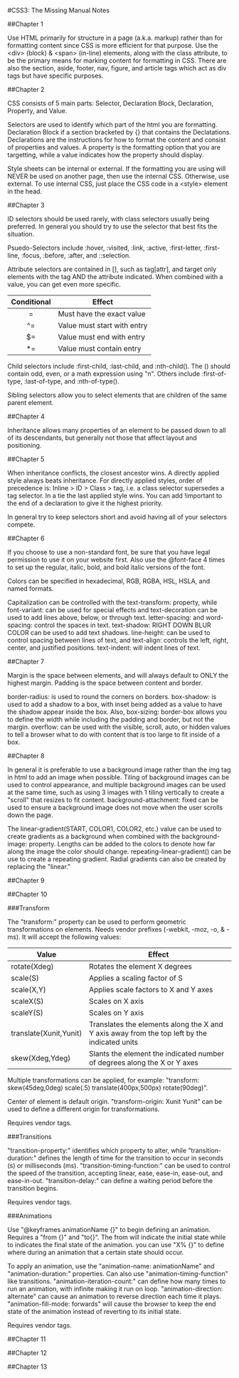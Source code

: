 #CSS3: The Missing Manual Notes

##Chapter 1

Use HTML primarily for structure in a page (a.k.a. markup) rather than for formatting content since CSS is more efficient for that purpose. Use the &lt;div&gt; (block) &amp; &lt;span&gt; (in-line) elements, along with the class attribute, to be the primary means for marking content for formatting in CSS. There are also the section, aside, footer, nav, figure, and article tags which act as div tags but have specific purposes.

##Chapter 2

CSS consists of 5 main parts: Selector, Declaration Block, Declaration, Property, and Value.

Selectors are used to identify which part of the html you are formatting. Declaration Block if a section bracketed by {} that contains the Declatations. Declarations are the instructions for how to format the content and consist of properties and values. A property is the formatting option that you are targetting, while a value indicates how the property should display.

Style sheets can be internal or external. If the formatting you are using will NEVER be used on another page, then use the internal CSS. Otherwise, use external. To use internal CSS, just place the CSS code in a &lt;style&gt; element in the head.

##Chapter 3

ID selectors should be used rarely, with class selectors usually being preferred. In general you should try to use the selector that best fits the situation.

Psuedo-Selectors include :hover, :visited, :link, :active, :first-letter, :first-line, :focus, :before, :after, and ::selection.

Attribute selectors are contained in [], such as tag[attr], and target only elements with the tag AND the attribute indicated. When combined with a value, you can get even more specific.

|Conditional|Effect|
|:-:|---|
|=|Must have the exact value|
|^=|Value must start with entry|
|$=|Value must end with entry|
|*=|Value must contain entry|

Child selectors include :first-child, :last-child, and :nth-child(). The () should contain odd, even, or a math expression using "n". Others include :first-of-type, :last-of-type, and :nth-of-type().

Sibling selectors allow you to select elements that are children of the same parent element.

##Chapter 4

Inheritance allows many properties of an element to be passed down to all of its descendants, but generally not those that affect layout and positioning.

##Chapter 5

When inheritance conflicts, the closest ancestor wins. A directly applied style always beats inheritance. For directly applied styles, order of precedence is: Inline > ID > Class > tag, i.e. a class selector supersedes a tag selector. In a tie the last applied style wins. You can add !important to the end of a declaration to give it the highest priority.

In general try to keep selectors short and avoid having all of your selectors compete.

##Chapter 6

If you choose to use a non-standard font, be sure that you have legal permission to use it on your website first. Also use the @font-face 4 times to set up the regular, italic, bold, and bold italic versions of the font.

Colors can be specified in hexadecimal, RGB, RGBA, HSL, HSLA, and named formats.

Capitalization can be controlled with the text-transform: property, while font-variant: can be used for special effects and text-decoration can be used to add lines above, below, or through text. letter-spacing: and word-spacing: control the spaces in text. text-shadow: RIGHT DOWN BLUR COLOR can be used to add text shadows. line-height: can be used to control spacing between lines of text, and text-align: controls the left, right, center, and justified positions. text-indent: will indent lines of text.

##Chapter 7

Margin is the space between elements, and will always default to ONLY the highest margin. Padding is the space between content and border.

border-radius: is used to round the corners on borders. box-shadow: is used to add a shadow to a box, with inset being added as a value to have the shadow appear inside the box. Also, box-sizing: border-box allows you to define the width while including the padding and border, but not the margin. overflow: can be used with the visible, scroll, auto, or hidden values to tell a browser what to do with content that is too large to fit inside of a box.

##Chapter 8

In general it is preferable to use a background image rather than the img tag in html to add an image when possible. Tiling of background images can be used to control appearance, and multiple background images can be used at the same time, such as using 3 images with 1 tiling vertically to create a "scroll" that resizes to fit content. background-attachment: fixed can be used to ensure a background image does not move when the user scrolls down the page.

The linear-gradient(START, COLOR1, COLOR2, etc.) value can be used to create gradients as a background when combined with the background-image: property. Lengths can be added to the colors to denote how far along the image the color should change. repeating-linear-gradient() can be use to create a repeating gradient. Radial gradients can also be created by replacing the "linear."

##Chapter 9



##Chapter 10

###Transform

The "transform:" property can be used to perform geometric transformations on elements. Needs vendor prefixes (-webkit, -moz, -o, & -ms). It will accept the following values:

|Value|Effect|
|---|---|
|rotate(Xdeg)|Rotates the element X degrees|
|scale(S)|Applies a scaling factor of S|
|scale(X,Y)|Applies scale factors to X and Y axes|
|scaleX(S)|Scales on X axis|
|scaleY(S)|Scales on Y axis|
|translate(Xunit,Yunit)|Translates the elements along the X and Y axis away from the top left by the indicated units|
|skew(Xdeg,Ydeg)|Slants the element the indicated number of degrees along the X or Y axes|

Multiple transformations can be applied, for example: "transform: skew(45deg,0deg) scale(.5) translate(400px,500px) rotate(90deg)".

Center of element is default origin. "transform-origin: Xunit Yunit" can be used to define a different origin for transformations.

Requires vendor tags.

###Transitions

"transition-property:" identifies which property to alter, while "transition-duration:" defines the length of time for the transition to occur in seconds (s) or milliseconds (ms). "transition-timing-function:" can be used to control the speed of the transition, accepting linear, ease, ease-in, ease-out, and ease-in-out. "transition-delay:" can define a waiting period before the transition begins.

Requires vendor tags.

###Animations

Use "@keyframes animationName {}" to begin defining an animation. Requires a "from {}" and "to{}". The from will indicate the initial state while to indicates the final state of the animation. you can use "X% {}" to define where during an animation that a certain state should occur.

To apply an animation, use the "animation-name: animationName" and "animation-duration:" properties. Can also use "animation-timing-function" like transitions. "animation-iteration-count:" can define how many times to run an animation, with infinite making it run on loop. "animation-direction: alternate" can cause an animation to reverse direction each time it plays. "animation-fill-mode: forwards" will cause the browser to keep the end state of the animation instead of reverting to its initial state.

Requires vendor tags.

##Chapter 11

##Chapter 12

##Chapter 13
